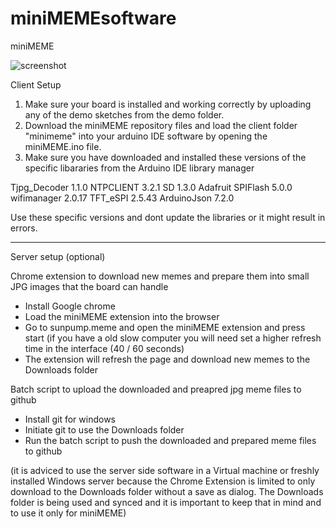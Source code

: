 # miniMEMEsoftware
miniMEME



![screenshot]([screenshot.png](https://techtek.github.io/miniMEMEwebsite/minimemelogo.png))


Client Setup

1. Make sure your board is installed and working correctly by uploading any of the demo sketches from the demo folder. 
2. Download the miniMEME repository files and load the client folder "minimeme" into your arduino IDE software by opening the miniMEME.ino file. 
3. Make sure you have downloaded and installed these versions of the specific libararies from the Arduino IDE library manager    

Tjpg_Decoder 1.1.0
NTPCLIENT 3.2.1
SD 1.3.0
Adafruit SPIFlash 5.0.0
wifimanager 2.0.17
TFT_eSPI 2.5.43
ArduinoJson 7.2.0

Use these specific versions and dont update the libraries or it might result in errors.  


--------------------------------------------------------------------------

Server setup (optional)

Chrome extension to download new memes and prepare them into small JPG images that the board can handle
- Install Google chrome
- Load the miniMEME extension into the browser 
- Go to sunpump.meme and open the miniMEME extension and press start (if you have a old slow computer you will need set a higher refresh time in the interface (40 / 60 seconds)  
- The extension will refresh the page and download new memes to the Downloads folder 

Batch script to upload the downloaded and preapred jpg meme files to github
- Install git for windows 
- Initiate git to use the Downloads folder
- Run the batch script to push the downloaded and prepared meme files to github

(it is adviced to use the server side software in a Virtual machine or freshly installed Windows server because the Chrome Extension is limited to only download to the Downloads folder without a save as dialog. The Downloads folder is being used and synced and it is important to keep that in mind and to use it only for miniMEME)  
 
